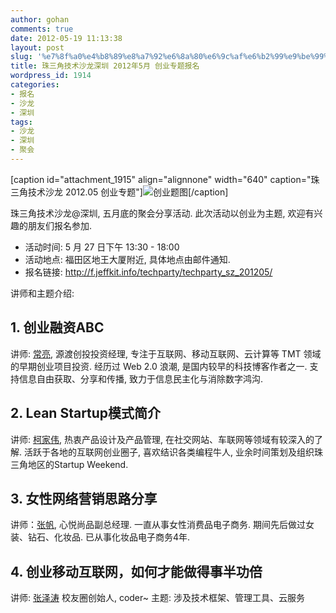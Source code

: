 ```yaml
---
author: gohan
comments: true
date: 2012-05-19 11:13:38
layout: post
slug: '%e7%8f%a0%e4%b8%89%e8%a7%92%e6%8a%80%e6%9c%af%e6%b2%99%e9%be%99%e6%b7%b1%e5%9c%b3-2012%e5%b9%b45%e6%9c%88-%e5%88%9b%e4%b8%9a%e4%b8%93%e9%a2%98%e6%8a%a5%e5%90%8d'
title: 珠三角技术沙龙深圳 2012年5月 创业专题报名
wordpress_id: 1914
categories:
- 报名
- 沙龙
- 深圳
tags:
- 沙龙
- 深圳
- 聚会
---
```


[caption id="attachment_1915" align="alignnone" width="640" caption="珠三角技术沙龙 2012.05 创业专题"]![创业题图](http://techparty-media.qiniudn.com/2012/05/startup.jpg)[/caption]

珠三角技术沙龙@深圳, 五月底的聚会分享活动. 此次活动以创业为主题, 欢迎有兴趣的朋友们报名参加.

* 活动时间: 5 月 27 日下午 13:30 - 18:00
* 活动地点: 福田区地王大厦附近, 具体地点由邮件通知.
* 报名链接: http://f.jeffkit.info/techparty/techparty_sz_201205/

讲师和主题介绍:



## 1. 创业融资ABC



讲师: [常亮](http://weibo.com/lucienchiong), 源渡创投投资经理, 专注于互联网、移动互联网、云计算等 TMT 领域的早期创业项目投资. 经历过 Web 2.0 浪潮, 是国内较早的科技博客作者之一. 支持信息自由获取、分享和传播, 致力于信息民主化与消除数字鸿沟.



## 2. Lean Startup模式简介



讲师: [柯家伟](http://weibo.com/kejiawei), 热衷产品设计及产品管理, 在社交网站、车联网等领域有较深入的了解. 活跃于各地的互联网创业圈子, 喜欢结识各类编程牛人, 业余时间策划及组织珠三角地区的Startup Weekend. 



## 3. 女性网络营销思路分享



讲师：[张帆](http://weibo.com/zhangfanpc), 心悦尚品副总经理. 一直从事女性消费品电子商务. 期间先后做过女装、钻石、化妆品. 已从事化妆品电子商务4年.



## 4. 创业移动互联网，如何才能做得事半功倍



讲师: [张泽涛](http://weibo.com/zetaozhang) 校友圈创始人, coder~
主题: 涉及技术框架、管理工具、云服务



